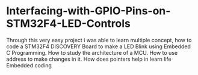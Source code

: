 # Interfacing-with-GPIO-Pins-on-STM32F4-LED-Controls

Through this very easy project i was able to learn multiple concept, 
how to code a STM32F4 DISCOVERY Board to make a LED Blink using Embedded C Programming.
How to study the architecture of a MCU.
How to use address to make changes in it.
How does pointers help in learn life Embedded coding 
                                                              
